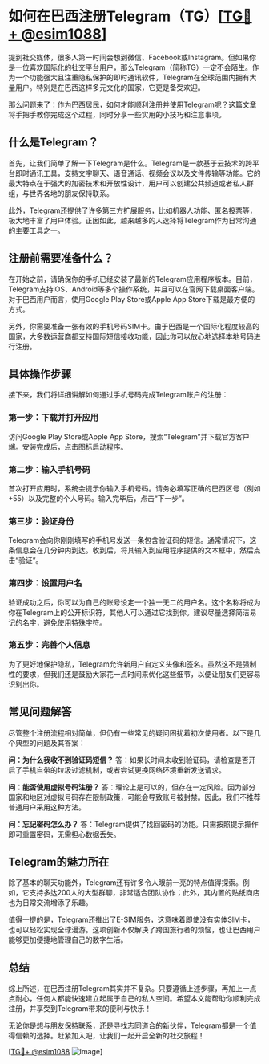 # 如何在巴西注册Telegram（TG）[[TG💪+ @esim1088](https://t.me/s/esim1088)]

提到社交媒体，很多人第一时间会想到微信、Facebook或Instagram。但如果你是一位喜欢国际化的社交平台用户，那么Telegram（简称TG）一定不会陌生。作为一个功能强大且注重隐私保护的即时通讯软件，Telegram在全球范围内拥有大量用户。特别是在巴西这样多元文化的国家，它更是备受欢迎。

那么问题来了：作为巴西居民，如何才能顺利注册并使用Telegram呢？这篇文章将手把手教你完成这个过程，同时分享一些实用的小技巧和注意事项。

## 什么是Telegram？

首先，让我们简单了解一下Telegram是什么。Telegram是一款基于云技术的跨平台即时通讯工具，支持文字聊天、语音通话、视频会议以及文件传输等功能。它的最大特点在于强大的加密技术和开放性设计，用户可以创建公共频道或者私人群组，与世界各地的朋友保持联系。

此外，Telegram还提供了许多第三方扩展服务，比如机器人功能、匿名投票等，极大地丰富了用户体验。正因如此，越来越多的人选择将Telegram作为日常沟通的主要工具之一。

## 注册前需要准备什么？

在开始之前，请确保你的手机已经安装了最新的Telegram应用程序版本。目前，Telegram支持iOS、Android等多个操作系统，并且可以在官网下载桌面客户端。对于巴西用户而言，使用Google Play Store或Apple App Store下载是最方便的方式。

另外，你需要准备一张有效的手机号码SIM卡。由于巴西是一个国际化程度较高的国家，大多数运营商都支持国际短信接收功能，因此你可以放心地选择本地号码进行注册。

## 具体操作步骤

接下来，我们将详细讲解如何通过手机号码完成Telegram账户的注册：

### 第一步：下载并打开应用
访问Google Play Store或Apple App Store，搜索“Telegram”并下载官方客户端。安装完成后，点击图标启动程序。

### 第二步：输入手机号码
首次打开应用时，系统会提示你输入手机号码。请务必填写正确的巴西区号（例如+55）以及完整的个人号码。输入完毕后，点击“下一步”。

### 第三步：验证身份
Telegram会向你刚刚填写的手机号发送一条包含验证码的短信。通常情况下，这条信息会在几分钟内到达。收到后，将其输入到应用程序提供的文本框中，然后点击“验证”。

### 第四步：设置用户名
验证成功之后，你可以为自己的账号设定一个独一无二的用户名。这个名称将成为你在Telegram上的公开标识符，其他人可以通过它找到你。建议尽量选择简洁易记的名字，避免使用特殊字符。

### 第五步：完善个人信息
为了更好地保护隐私，Telegram允许新用户自定义头像和签名。虽然这不是强制性的要求，但我们还是鼓励大家花一点时间来优化这些细节，以便让朋友们更容易识别出你。

## 常见问题解答

尽管整个注册流程相对简单，但仍有一些常见的疑问困扰着初次使用者。以下是几个典型的问题及其答案：

**问：为什么我收不到验证码短信？**
答：如果长时间未收到验证码，请检查是否开启了手机自带的垃圾过滤机制，或者尝试更换网络环境重新发送请求。

**问：能否使用虚拟号码注册？**
答：理论上是可以的，但存在一定风险。因为部分国家和地区对虚拟号码存在限制政策，可能会导致账号被封禁。因此，我们不推荐普通用户采用这种方法。

**问：忘记密码怎么办？**
答：Telegram提供了找回密码的功能。只需按照提示操作即可重置密码，无需担心数据丢失。

## Telegram的魅力所在

除了基本的聊天功能外，Telegram还有许多令人眼前一亮的特点值得探索。例如，它支持多达200人的大型群聊，非常适合团队协作；此外，其内置的贴纸商店也为日常交流增添了乐趣。

值得一提的是，Telegram还推出了E-SIM服务，这意味着即使没有实体SIM卡，也可以轻松实现全球漫游。这项创新不仅解决了跨国旅行者的烦恼，也让巴西用户能够更加便捷地管理自己的数字生活。

## 总结

综上所述，在巴西注册Telegram其实并不复杂。只要遵循上述步骤，再加上一点点耐心，任何人都能快速建立起属于自己的私人空间。希望本文能帮助你顺利完成注册，并享受到Telegram带来的便利与快乐！

无论你是想与朋友保持联系，还是寻找志同道合的新伙伴，Telegram都是一个值得信赖的选择。赶紧加入吧，让我们一起开启全新的社交旅程！

[[TG💪+ @esim1088](https://t.me/s/esim1088) ![Image](https://i.postimg.cc/4NQfJmqS/Snipaste-2025-05-13-00-14-12.png)]